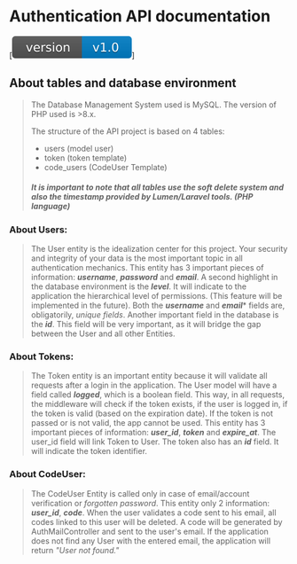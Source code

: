 # Authentication API documentation
[![Latest Stable Version](../version.svg)]

## About tables and database environment
> The Database Management System used is MySQL.
> The version of PHP used is >8.x.
> 
> The structure of the API project is based on 4 tables:
> - users (model user)
> - token (token template)
> - code_users (CodeUser Template)
> ##### It is important to note that all tables use the soft delete system and also the timestamp provided by Lumen/Laravel tools. (PHP language)

### About Users:
> The User entity is the idealization center for this project. Your security and integrity of your data is the most important topic in all authentication mechanics.
> This entity has 3 important pieces of information: ***username***, ***password*** and ***email***.
> A second highlight in the database environment is the ***level***. It will indicate to the application the hierarchical level of permissions. (This feature will be implemented in the future).
> Both the ***username*** and ***email**** fields are, obligatorily, *unique fields*.
> Another important field in the database is the ***id***. This field will be very important, as it will bridge the gap between the User and all other Entities.

### About Tokens:
> The Token entity is an important entity because it will validate all requests after a login in the application. The User model will have a field called ***logged***, which is a boolean field. This way, in all requests, the middleware will check if the token exists, if the user is logged in, if the token is valid (based on the expiration date).
> If the token is not passed or is not valid, the app cannot be used.
> This entity has 3 important pieces of information: ***user_id***, ***token*** and ***expire_at***.
> The user_id field will link Token to User.
> The token also has an ***id*** field. It will indicate the token identifier.

### About CodeUser:
> The CodeUser Entity is called only in case of email/account verification or *forgotten password*.
> This entity only 2 information: ***user_id***, ***code***.
> When the user validates a code sent to his email, all codes linked to this user will be deleted.
> A code will be generated by AuthMailController and sent to the user's email. If the application does not find any User with the entered email, the application will return *"User not found."*